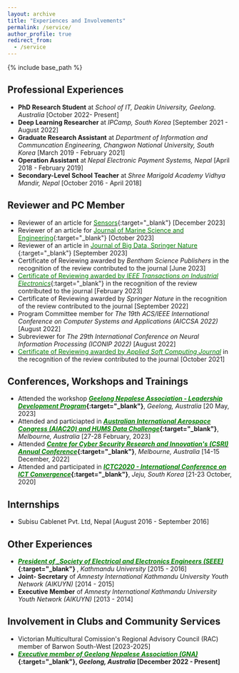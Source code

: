 ```yaml
---
layout: archive
title: "Experiences and Involvements"
permalink: /service/
author_profile: true
redirect_from:
  - /service
---
```



{% include base_path %}


Professional Experiences
-----------------------
* **PhD Research Student** at _School of IT, Deakin University, Geelong. Australia_ [October 2022- Present]
* **Deep Learning Researcher** at _IPCamp, South Korea_ [September 2021 - August 2022]
* **Graduate Research Assistant** at _Department of Information and Communcation Engineering, Changwon National University, South Korea_ [March 2019 - February 2021]
* **Operation Assistant** at _Nepal Electronic Payment Systems, Nepal_ [April 2018 - February 2019]
* **Secondary-Level School Teacher** at _Shree Marigold Academy Vidhya Mandir, Nepal_ [October 2016 - April 2018]

## Reviewer and PC Member
* Reviewer of an article for [<span style="color:green">Sensors</span>](https://github.com/dhirajneupane/academicPortfolio/blob/main/files/ReviewerCertificates/RC_sesnor.pdf){:target="_blank"} [December 2023]
* Reviewer of an article for [<span style="color:green">Journal of Marine Science and Engineering</span>](https://github.com/dhirajneupane/academicPortfolio/blob/main/files/ReviewerCertificates/RC_DN_JSME.pdf){:target="_blank"} [October 2023]
* Reviewer of an article in [<span style="color:green">Journal of Big Data, Springer Nature </span>](https://github.com/dhirajneupane/academicPortfolio/blob/main/files/ReviewerCertificates/RC_journalOfBigData.JPG){:target="_blank"} [September 2023]
* Certificate of Reviewing awarded by _Bentham Science Publishers_ in the recognition of the review contributed to the journal [June 2023] 
* [<span style="color:green">Certificate of Reviewing awarded by _IEEE Transactions on Industrial Electronics_</span>](https://www.linkedin.com/posts/dhiraj-neupane-6b3089113_ieee-reviewer-activity-7026848069040160768-Ltda?utm_source=share&utm_medium=member_desktop){:target="_blank"} in the recognition of the review contributed to the journal [February 2023]
* Certificate of Reviewing awarded by _Springer Nature_ in the recognition of the review contributed to the journal [September 2022]
* Program Committee member for _The 19th ACS/IEEE International Conference on Computer Systems and Applications (AICCSA 2022)_ [August 2022]
* Subreviewer for _The 29th International Conference on Neural Information Processing (ICONIP 2022)_ [August 2022]
* [<span style="color:green">Certificate of Reviewing awarded by _Applied Soft Computing Journal_</span>](https://www.linkedin.com/posts/dhiraj-neupane-6b3089113_reviewer-moretocome-activity-6893943586119933952-xgCN?utm_source=share&utm_medium=member_desktop) in the recognition of the review contributed to the journal [October 2021]


Conferences, Workshops and Trainings
------------------------------------
* Attended the workshop <b>[<span style="color:green">*Geelong Nepalese Association - Leadership Development Program*</span>](https://github.com/dhirajneupane/AcademicPortfolio/blob/main/files/Neupane_Dhiarj_leadership.pdf){:target="_blank"}</b>, _Geelong, Australia_ [20 May, 2023]
* Attended and particiapted in <b>[<span style="color:green">*Australian International Aerospace Congress (AIAC20) and HUMS Data Challenge*</span>](https://github.com/dhirajneupane/AcademicPortfolio/blob/main/files/Certificate%20of%20Attendance%20-%20AIAC20.pdf){:target="_blank"}</b>, _Melbourne, Australia_ [27-28 February, 2023]
* Attended <b>[<span style="color:green">*Centre for Cyber Security Research and Innovation's (CSRI) Annual Conference*</span>](https://www.linkedin.com/posts/dhiraj-neupane-6b3089113_csri2022-deakinuniversity-conference-activity-7009026358890700801-R2vp?utm_source=share&utm_medium=member_desktop){:target="_blank"}</b>, _Melbourne, Australia_ [14-15 December, 2022]
* Attended and participated in <b>[<span style="color:green">*ICTC2020 - International Conference on ICT Convergence*</span>](https://ieeexplore.ieee.org/document/9289232){:target="_blank"}</b>, _Jeju, South Korea_ [21-23 October, 2020]

Internships
-----------------------
* Subisu Cablenet Pvt. Ltd, Nepal [August 2016 - September 2016]

Other Experiences
-----------------------
* <b>[<span style="color:green">*President of _Society of Electrical and Electronics Engineers (SEEE)*</span>](https://seee.ku.edu.np/board-members-2015-16/){:target="_blank"} </b>, _Kathmandu University_ [2015 - 2016]
* **Joint- Secretary** of _Amnesty International Kathmandu University Youth Network (AIKUYN)_ [2014 - 2015]
* **Executive Member** of _Amnesty International Kathmandu University Youth Network (AIKUYN)_ [2013 - 2014]

Involvement in Clubs and Community Services
-----------------------
* Victorian Multicultural Comission's Regional Advisory Council (RAC) member of Barwon South-West [2023-2025]
* <b>[<span style="color:green">*Executive member of Geelong Nepalese Association (GNA)*</span>](https://gna.org.au/about-us/){:target="_blank"}, _Geelong, Australia_ [December 2022 - Present]  </b> 
